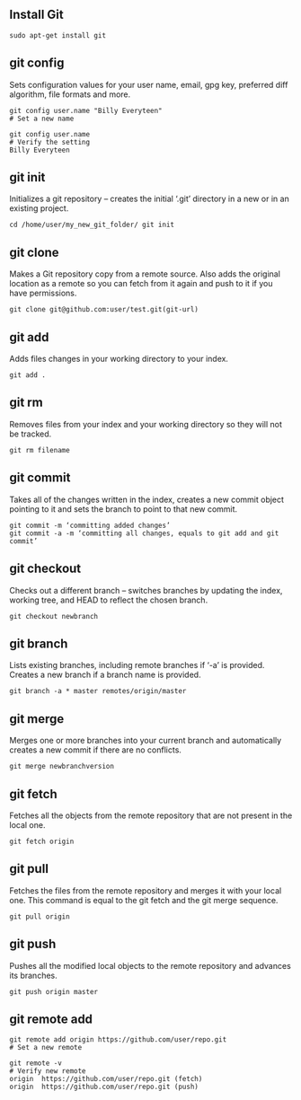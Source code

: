 ## Install Git

	sudo apt-get install git

## git config

Sets configuration values for your user name, email, gpg key, preferred diff algorithm, file formats and more.

	git config user.name "Billy Everyteen"
	# Set a new name

	git config user.name
	# Verify the setting
	Billy Everyteen

## git init

Initializes a git repository – creates the initial ‘.git’ directory in a new or in an existing project.  

	cd /home/user/my_new_git_folder/ git init

## git clone

Makes a Git repository copy from a remote source. Also adds the original location as a remote so you can fetch from it again and push to it if you have permissions. 
	 
	git clone git@github.com:user/test.git(git-url)

## git add

Adds files changes in your working directory to your index.
	
	git add .

## git rm

Removes files from your index and your working directory so they will not be tracked. 
	 
	git rm filename

## git commit

Takes all of the changes written in the index, creates a new commit object pointing to it and sets the branch to point to that new commit. 

	git commit -m ‘committing added changes’
	git commit -a -m ‘committing all changes, equals to git add and git commit’

## git checkout

Checks out a different branch – switches branches by updating the index, working tree, and HEAD to reflect the chosen branch.
		
	git checkout newbranch

## git branch

Lists existing branches, including remote branches if ‘-a’ is provided. Creates a new branch if a branch name is provided.

	git branch -a * master remotes/origin/master

## git merge

Merges one or more branches into your current branch and automatically creates a new commit if there are no conflicts.

	git merge newbranchversion

## git fetch

Fetches all the objects from the remote repository that are not present in the local one.

	git fetch origin

## git pull

Fetches the files from the remote repository and merges it with your local one. This command is equal to the git fetch and the git merge sequence.
		
	git pull origin

## git push

Pushes all the modified local objects to the remote repository and advances its branches.

	git push origin master

## git remote add

	git remote add origin https://github.com/user/repo.git
	# Set a new remote

	git remote -v
	# Verify new remote
	origin  https://github.com/user/repo.git (fetch)
	origin  https://github.com/user/repo.git (push)


